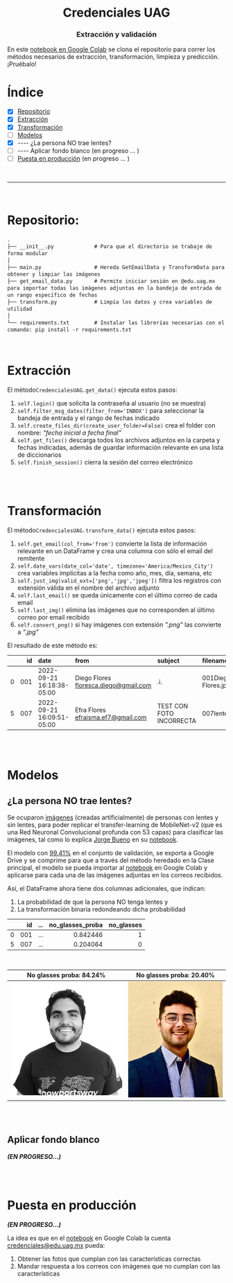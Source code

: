 <h1 align='center'>Credenciales UAG</h1>
<h3 align='center'>Extracción y validación</h3>

En este [notebook en Google Colab](https://colab.research.google.com/drive/1fNgV-kOV78WTfJpHRH98-ArWTNuAvNDX?usp=sharing) se clona el repositorio para correr los métodos necesarios de extracción, transformación, limpieza y predicción. 
¡Pruébalo!

# Índice
- [x] [Repositorio](#Repositorio)
- [x] [Extracción](#Extracción)
- [x] [Transformación](#Transformación)
- [ ] [Modelos](#Modelos)
- [x] ---- ¿La persona NO trae lentes?
- [ ] ---- Aplicar fondo blanco (en progreso ... )
- [ ] [Puesta en producción](#Puesta-en-producción) (en progreso ... )

<br>

---

<br>

# Repositorio:
    .
    ├── __init__.py             # Para que el directorio se trabaje de forma modular
    │
    ├── main.py                 # Hereda GetEmailData y TransformData para obtener y limpiar las imágenes
    ├── get_email_data.py       # Permite iniciar sesión en @edu.uag.mx para importar todas las imágenes adjuntas en la bandeja de entrada de un rango específico de fechas
    ├── transform.py            # Limpia los datos y crea variables de utilidad
    │
    └── requirements.txt        # Instalar las librerías necesarias con el comando: pip install -r requirements.txt

<br>


# Extracción

El método`CredencialesUAG.get_data()`
ejecuta estos pasos:
1. `self.login()` que solicita la contraseña al usuario (no se muestra)
2. `self.filter_msg_dates(filter_from='INBOX')` para seleccionar la bandeja de entrada y el rango de fechas indicado
3. `self.create_files_dir(create_user_folder=False)` crea el folder con nombre: *"fecha inicial a fecha final"*
4. `self.get_files()` descarga todos los archivos adjuntos en la carpeta y fechas indicadas, además de guardar información relevante en una lista de diccionarios
5. `self.finish_session()` cierra la sesión del correo electrónico


<br><br>


# Transformación

El método`CredencialesUAG.transform_data()`
ejecuta estos pasos:
1. `self.get_email(col_from='from')` convierte la lista de información relevante en un DataFrame y crea una columna con sólo el email del remitente
2. `self.date_vars(date_col='date', timezone='America/Mexico_City')` crea variables implícitas a la fecha como año, mes, día, semana, etc
3. `self.just_img(valid_ext=['png','jpg','jpeg'])` filtra los registros con extensión válida en el nombre del archivo adjunto
4. `self.last_email()` se queda únicamente con el último correo de cada email
5. `self.last_img()` elimina las imágenes que no corresponden al último correo por email recibido
6. `self.convert_png()` si hay imágenes con extensión *".png"* las convierte a *".jpg"*
    
El resultado de este método es:

|    |   id | date                      | from                                    | subject                  | filename            | file_dir                                                | email                    |   date_year |   date_month |   date_day |   date_dayofweek |   date_hour |   date_minute |   date_second | file_ext   | is_jpg   |
|---:|-----:|:--------------------------|:----------------------------------------|:-------------------------|:--------------------|:--------------------------------------------------------|:-------------------------|------------:|-------------:|-----------:|-----------------:|------------:|--------------:|--------------:|:-----------|:---------|
|  0 |  001 | 2022-09-21 16:18:38-05:00 | Diego Flores <floresca.diego@gmail.com> | .i.                      | 001Diego Flores.jpg | /content/08-sep-2022 to 21-sep-2022/001Diego Flores.jpg | floresca.diego@gmail.com |        2022 |            9 |         21 |                2 |          16 |            18 |            38 | png        | False    |
|  5 |  007 | 2022-09-21 16:09:51-05:00 | Efra Flores <efraisma.ef7@gmail.com>    | TEST CON FOTO INCORRECTA | 007lentes.jpeg      | /content/08-sep-2022 to 21-sep-2022/007lentes.jpeg      | efraisma.ef7@gmail.com   |        2022 |            9 |         21 |                2 |          16 |             9 |            51 | jpeg       | True     |

<br><br>

# Modelos

## ¿La persona NO trae lentes?

Se ocuparon [imágenes](https://www.kaggle.com/datasets/jorgebuenoperez/datacleaningglassesnoglasses) (creadas artificialmente) de personas con lentes y sin lentes, para poder replicar el transfer-learning de MobileNet-v2 (que es una Red Neuronal Convolucional profunda con 53 capas) para clasificar las imágenes, tal como lo explica [Jorge Bueno](https://www.kaggle.com/jorgebuenoperez) en su [notebook](https://www.kaggle.com/code/jorgebuenoperez/computer-vision-application-of-cnn/notebook).

El modelo con [99.41%](https://colab.research.google.com/drive/1umulctdWTtWoVvkoNSEqk5pd4Be4eL8A?usp=sharing) en el conjunto de validación, se exporta a Google Drive y se comprime para que a través del método heredado en la Clase principal, el modelo se pueda importar al [notebook](https://colab.research.google.com/drive/1fNgV-kOV78WTfJpHRH98-ArWTNuAvNDX?usp=sharing) en Google Colab y aplicarse para cada una de las imágenes adjuntas en los correos recibidos.

Así, el DataFrame ahora tiene dos columnas adicionales, que indican:
1. La probabilidad de que la persona NO tenga lentes y 
2. La transformación binaria redondeando dicha probabilidad

|    |   id |...|   no_glasses_proba |   no_glasses |
|---:|-----:|--:|-------------------:|-------------:|
|  0 |  001 |...|           0.842446 |            1 |
|  5 |  007 |...|           0.204064 |            0 |

<br>

No glasses proba: 84.24%             |  No glasses proba: 20.40% 
:-------------------------:|:-------------------------:
![](https://github.com/Afroefras/uag_badges/blob/main/media/Diego%20Flores.png)  |  ![](https://github.com/Afroefras/uag_badges/blob/main/media/lentes.jpeg)

<br><br>

## Aplicar fondo blanco 
***(EN PROGRESO...)***

<br><br>

# Puesta en producción 
***(EN PROGRESO...)***

La idea es que en el [notebook](https://colab.research.google.com/drive/1fNgV-kOV78WTfJpHRH98-ArWTNuAvNDX?usp=sharing) en Google Colab la cuenta credenciales@edu.uag.mx pueda:
1. Obtener las fotos que cumplan con las características correctas
2. Mandar respuesta a los correos con imágenes que no cumplan con las características
